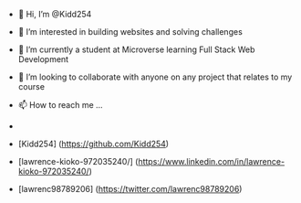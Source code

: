 - 👋 Hi, I’m @Kidd254
- 👀 I’m interested in building websites and solving challenges
- 🌱 I’m currently a student at Microverse learning Full Stack Web Development
- 💞️ I’m looking to collaborate with anyone on any project that relates to my course
- 📫 How to reach me ...
- 
- [Kidd254] (https://github.com/Kidd254)

- [lawrence-kioko-972035240/] (https://www.linkedin.com/in/lawrence-kioko-972035240/)

- [lawrenc98789206] (https://twitter.com/lawrenc98789206)

